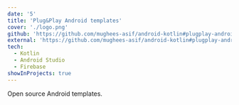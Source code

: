 ```yaml
---
date: '5'
title: 'Plug&Play Android templates'
cover: './logo.png'
github: 'https://github.com/mughees-asif/android-kotlin#plugplay-android-apps-in-kotlin'
external: 'https://github.com/mughees-asif/android-kotlin#plugplay-android-apps-in-kotlin'
tech:
  - Kotlin
  - Android Studio
  - Firebase
showInProjects: true
---
```


Open source Android templates.

